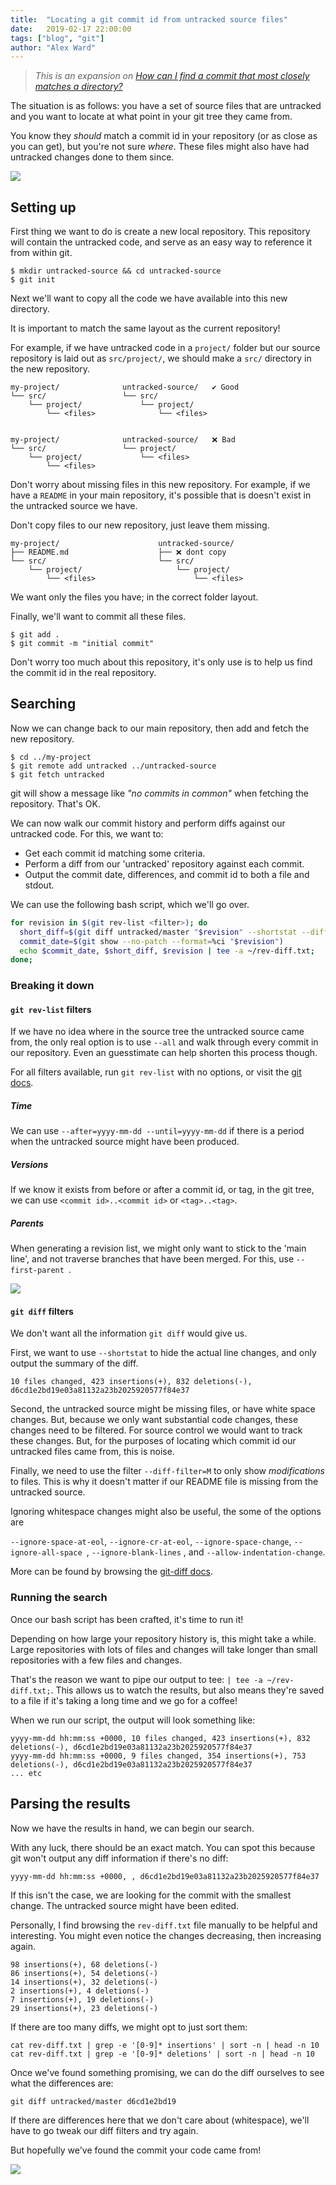 ```yaml
---
title:  "Locating a git commit id from untracked source files"
date:   2019-02-17 22:00:00
tags: ["blog", "git"]
author: "Alex Ward"
---
```


> _This is an expansion on [How can I find a commit that most closely matches
a directory?](https://stackoverflow.com/questions/6388283/git-how-can-i-find-a-commit-that-most-closely-matches-a-directory)_

The situation is as follows: you have a set of source files that are
untracked and you want to locate at what point in your git tree they came
from.

You know they _should_ match a commit id in your repository (or as close as
you can get), but you're not sure _where_. These files might also have had
untracked changes done to them since.

<!-- more -->

![](https://i.imgur.com/MzX4VjD.png)

## Setting up

First thing we want to do is create a new local repository. This repository
will contain the untracked code, and serve as an easy way to reference it
from within git.

```shell
$ mkdir untracked-source && cd untracked-source
$ git init
```

Next we'll want to copy all the code we have available into this new
directory.

It is important to match the same layout as the current repository!

For example, if we have untracked code in a `project/` folder but our source
repository is laid out as `src/project/`, we should make a `src/` directory
in the new repository.

```
my-project/              untracked-source/   ✔ Good
└── src/                 └── src/
    └── project/             └── project/
        └── <files>              └── <files>


my-project/              untracked-source/   ❌ Bad
└── src/                 └── project/
    └── project/             └── <files>
        └── <files>
```

Don't worry about missing files in this new repository. For example, if we
have a `README` in your main repository, it's possible that is doesn't exist
in the untracked source we have.

Don't copy files to our new repository, just leave them missing.


```
my-project/                      untracked-source/
├── README.md                    ├── ❌ dont copy
└── src/                         └── src/
    └── project/                     └── project/
        └── <files>                      └── <files>
```

We want only the files you have; in the correct folder layout.

Finally, we'll want to commit all these files.

```shell
$ git add .
$ git commit -m "initial commit"
```

Don't worry too much about this repository, it's only use is to help us find
the commit id in the real repository.

## Searching

Now we can change back to our main repository, then add and fetch the new repository. 

```shell
$ cd ../my-project
$ git remote add untracked ../untracked-source
$ git fetch untracked
```

git will show a message like _"no commits in common"_ when fetching the
repository. That's OK.

We can now walk our commit history and perform diffs against our untracked
code. For this, we want to:

- Get each commit id matching some criteria.
- Perform a diff from our 'untracked' repository against each commit.
- Output the commit date, differences, and commit id to both a file and
    stdout.

We can use the following bash script, which we'll go over.

```bash
for revision in $(git rev-list <filter>); do
  short_diff=$(git diff untracked/master "$revision" --shortstat --diff-filter=M <other filters>)
  commit_date=$(git show --no-patch --format=%ci "$revision")
  echo $commit_date, $short_diff, $revision | tee -a ~/rev-diff.txt;
done;
```


### Breaking it down

#### `git rev-list` filters 

If we have no idea where in the source tree the untracked source came from,
the only real option is to use `--all` and walk through every commit in our
repository. Even an guesstimate can help shorten this process though.

For all filters available, run `git rev-list` with no options, or visit the
[git docs](https://git-scm.com/docs/git-rev-list).

##### Time

We can use `--after=yyyy-mm-dd --until=yyyy-mm-dd` if there is a period when
the untracked source might have been produced.

##### Versions

If we know it exists from before or after a commit id, or tag, in the git
tree, we can use `<commit id>..<commit id>` or `<tag>..<tag>`.

##### Parents

When generating a revision list, we might only want to stick to the 'main
line', and not traverse branches that have been merged. For this, use
`--first-parent `.

![](https://i.imgur.com/E3nqXuc.png)

#### `git diff` filters

We don't want all the information `git diff` would give us. 

First, we want to use `--shortstat` to hide the actual line changes, and only
output the summary of the diff.

```
10 files changed, 423 insertions(+), 832 deletions(-), d6cd1e2bd19e03a81132a23b2025920577f84e37
```

Second, the untracked source might be missing files, or have white space
changes. But, because we only want substantial code changes, these changes
need to be filtered. For source control we would want to track these changes.
But, for the purposes of locating which commit id our untracked files came
from, this is noise.

Finally, we need to use the filter `--diff-filter=M` to only show
_modifications_ to files. This is why it doesn't matter if our README file is
missing from the untracked source.

Ignoring whitespace changes might also be useful, the some of the options are

`--ignore-space-at-eol`, `--ignore-cr-at-eol`, `--ignore-space-change`,
`--ignore-all-space `, `--ignore-blank-lines` , and
`--allow-indentation-change`.

More can be found by browsing the [git-diff
docs](https://git-scm.com/docs/git-diff).

### Running the search

Once our bash script has been crafted, it's time to run it!

Depending on how large your repository history is, this might take a while.
Large repositories with lots of files and changes will take longer than small
repositories with a few files and changes.

That's the reason we want to pipe our output to tee: `| tee -a
~/rev-diff.txt;`. This allows us to watch the results, but also means they're
saved to a file if it's taking a long time and we go for a coffee!

When we run our script, the output will look something like:

```
yyyy-mm-dd hh:mm:ss +0000, 10 files changed, 423 insertions(+), 832 deletions(-), d6cd1e2bd19e03a81132a23b2025920577f84e37
yyyy-mm-dd hh:mm:ss +0000, 9 files changed, 354 insertions(+), 753 deletions(-), d6cd1e2bd19e03a81132a23b2025920577f84e37
... etc
```


## Parsing the results

Now we have the results in hand, we can begin our search.

With any luck, there should be an exact match. You can spot this because git
won't output any diff information if there's no diff:

```
yyyy-mm-dd hh:mm:ss +0000, , d6cd1e2bd19e03a81132a23b2025920577f84e37
```

If this isn't the case, we are looking for the commit with the smallest
change. The untracked source might have been edited.

Personally, I find browsing the `rev-diff.txt` file manually to be helpful
and interesting. You might even notice the changes decreasing, then
increasing again.

```
98 insertions(+), 68 deletions(-)
86 insertions(+), 54 deletions(-)
14 insertions(+), 32 deletions(-)
2 insertions(+), 4 deletions(-)
7 insertions(+), 19 deletions(-)
29 insertions(+), 23 deletions(-)
```

If there are too many diffs, we might opt to just sort them:

```shell
cat rev-diff.txt | grep -e '[0-9]* insertions' | sort -n | head -n 10
cat rev-diff.txt | grep -e '[0-9]* deletions' | sort -n | head -n 10
```

Once we've found something promising, we can do the diff ourselves to see
what the differences are:

```shell
git diff untracked/master d6cd1e2bd19
```
If there are differences here that we don't care about (whitespace), we'll
have to go tweak our diff filters and try again.

But hopefully we've found the commit your code came from!

![](https://i.imgur.com/ZF93sUv.png)


